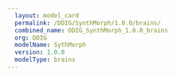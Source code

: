```yaml
---
  layout: model_card
  permalink: /DDIG/SynthMorph/1.0.0/brains/
  combined_name: DDIG_SynthMorph_1.0.0_brains
  org: DDIG
  modelName: SythMorph
  version: 1.0.0
  modelType: brains
---
```


